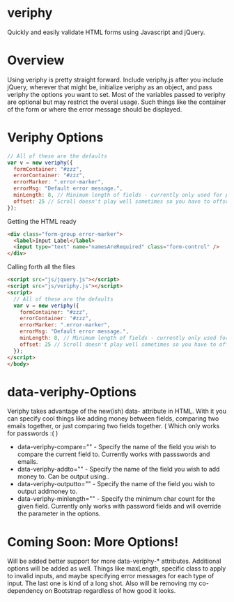 veriphy
=======

Quickly and easily validate HTML forms using Javascript and jQuery.

Overview
=======

Using veriphy is pretty straight forward. Include veriphy.js after you include jQuery, wherever that might be, initialize veriphy as an object, and pass veriphy the options you want to set. Most of the variables passed to veriphy are optional but may restrict the overal usage. Such things like the container of the form or where the error message should be displayed.

Veriphy Options
=======

```javascript
// All of these are the defaults
var v = new veriphy({
  formContainer: "#zzz",
  errorContainer: "#zzz",
  errorMarker: ".error-marker",
  errorMsg: "Default error message.",
  minLength: 8, // Minimum length of fields - currently only used for passwords
  offset: 25 // Scroll doesn't play well sometimes so you have to offset it.
});
```
Getting the HTML ready

```html
<div class="form-group error-marker">
  <label>Input Label</label>
  <input type="text" name="namesAreRequired" class="form-control" />
</div>
```
Calling forth all the files
```html
<script src="js/jquery.js"></script>
<script src="js/veriphy.js"></script>
<script>
  // All of these are the defaults
  var v = new veriphy({
    formContainer: "#zzz",
    errorContainer: "#zzz",
    errorMarker: ".error-marker",
    errorMsg: "Default error message.",
    minLength: 8, // Minimum length of fields - currently only used for passwords
    offset: 25 // Scroll doesn't play well sometimes so you have to offset it.
  });
</script>
</body>
```

data-veriphy-Options
=======

Veriphy takes advantage of the new(ish) data- attribute in HTML. With it you can specify cool things like adding money between fields, comparing two emails together, or just comparing two fields together. ( Which only works for passwords :( )

+ data-veriphy-compare="" - Specify the name of the field you wish to compare the current field to. Currently works with passswords and emails.
+ data-veriphy-addto="" - Specify the name of the field you wish to add money to. Can be output using..
+ data-veriphy-outputto="" - Specify the name of the field you wish to output addmoney to.
+ data-veriphy-minlength="" - Specify the minimum char count for the given field. Currently only works with password fields and will override the parameter in the options.

Coming Soon: More Options!
=======

Will be added better support for more data-veriphy-* attributes. Additional options will be added as well. Things like maxLength, specific class to apply to invalid inputs, and maybe specifying error messages for each type of input. The last one is kind of a long shot. Also will be removing my co-dependency on Bootstrap regardless of how good it looks.
